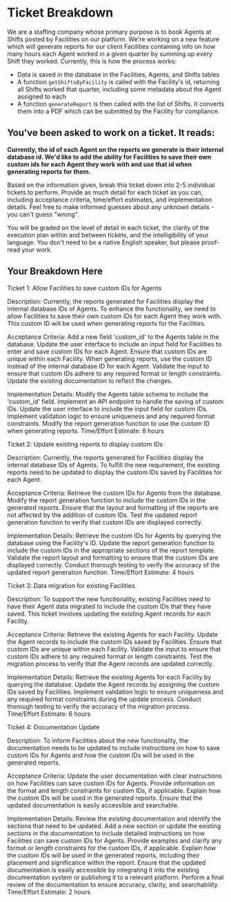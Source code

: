 # Ticket Breakdown
We are a staffing company whose primary purpose is to book Agents at Shifts posted by Facilities on our platform. We're working on a new feature which will generate reports for our client Facilities containing info on how many hours each Agent worked in a given quarter by summing up every Shift they worked. Currently, this is how the process works:

- Data is saved in the database in the Facilities, Agents, and Shifts tables
- A function `getShiftsByFacility` is called with the Facility's id, returning all Shifts worked that quarter, including some metadata about the Agent assigned to each
- A function `generateReport` is then called with the list of Shifts. It converts them into a PDF which can be submitted by the Facility for compliance.

## You've been asked to work on a ticket. It reads:

**Currently, the id of each Agent on the reports we generate is their internal database id. We'd like to add the ability for Facilities to save their own custom ids for each Agent they work with and use that id when generating reports for them.**


Based on the information given, break this ticket down into 2-5 individual tickets to perform. Provide as much detail for each ticket as you can, including acceptance criteria, time/effort estimates, and implementation details. Feel free to make informed guesses about any unknown details - you can't guess "wrong".


You will be graded on the level of detail in each ticket, the clarity of the execution plan within and between tickets, and the intelligibility of your language. You don't need to be a native English speaker, but please proof-read your work.

## Your Breakdown Here
Ticket 1: Allow Facilities to save custom IDs for Agents

Description:
Currently, the reports generated for Facilities display the internal database IDs of Agents. To enhance the functionality, we need to allow Facilities to save their own custom IDs for each Agent they work with. This custom ID will be used when generating reports for the Facilities.

Acceptance Criteria:
Add a new field 'custom_id' to the Agents table in the database.
Update the user interface to include an input field for Facilities to enter and save custom IDs for each Agent.
Ensure that custom IDs are unique within each Facility.
When generating reports, use the custom ID instead of the internal database ID for each Agent.
Validate the input to ensure that custom IDs adhere to any required format or length constraints.
Update the existing documentation to reflect the changes.

Implementation Details:
Modify the Agents table schema to include the 'custom_id' field.
Implement an API endpoint to handle the saving of custom IDs.
Update the user interface to include the input field for custom IDs.
Implement validation logic to ensure uniqueness and any required format constraints.
Modify the report generation function to use the custom ID when generating reports.
Time/Effort Estimate: 8 hours

Ticket 2: Update existing reports to display custom IDs

Description:
Currently, the reports generated for Facilities display the internal database IDs of Agents. To fulfill the new requirement, the existing reports need to be updated to display the custom IDs saved by Facilities for each Agent.

Acceptance Criteria:
Retrieve the custom IDs for Agents from the database.
Modify the report generation function to include the custom IDs in the generated reports.
Ensure that the layout and formatting of the reports are not affected by the addition of custom IDs.
Test the updated report generation function to verify that custom IDs are displayed correctly.

Implementation Details:
Retrieve the custom IDs for Agents by querying the database using the Facility's ID.
Update the report generation function to include the custom IDs in the appropriate sections of the report template.
Validate the report layout and formatting to ensure that the custom IDs are displayed correctly.
Conduct thorough testing to verify the accuracy of the updated report generation function.
Time/Effort Estimate: 4 hours

Ticket 3: Data migration for existing Facilities

Description:
To support the new functionality, existing Facilities need to have their Agent data migrated to include the custom IDs that they have saved. This ticket involves updating the existing Agent records for each Facility.

Acceptance Criteria:
Retrieve the existing Agents for each Facility.
Update the Agent records to include the custom IDs saved by Facilities.
Ensure that custom IDs are unique within each Facility.
Validate the input to ensure that custom IDs adhere to any required format or length constraints.
Test the migration process to verify that the Agent records are updated correctly.

Implementation Details:
Retrieve the existing Agents for each Facility by querying the database.
Update the Agent records by assigning the custom IDs saved by Facilities.
Implement validation logic to ensure uniqueness and any required format constraints during the update process.
Conduct thorough testing to verify the accuracy of the migration process.
Time/Effort Estimate: 6 hours

Ticket 4: Documentation Update

Description:
To inform Facilities about the new functionality, the documentation needs to be updated to include instructions on how to save custom IDs for Agents and how the custom IDs will be used in the generated reports.

Acceptance Criteria:
Update the user documentation with clear instructions on how Facilities can save custom IDs for Agents.
Provide information on the format and length constraints for custom IDs, if applicable.
Explain how the custom IDs will be used in the generated reports.
Ensure that the updated documentation is easily accessible and searchable.

Implementation Details:
Review the existing documentation and identify the sections that need to be updated.
Add a new section or update the existing sections in the documentation to include detailed instructions on how Facilities can save custom IDs for Agents.
Provide examples and clarify any format or length constraints for the custom IDs, if applicable.
Explain how the custom IDs will be used in the generated reports, including their placement and significance within the report.
Ensure that the updated documentation is easily accessible by integrating it into the existing documentation system or publishing it to a relevant platform.
Perform a final review of the documentation to ensure accuracy, clarity, and searchability.
Time/Effort Estimate: 2 hours